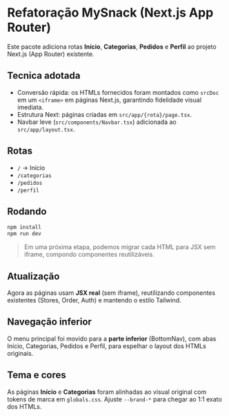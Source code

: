 # Refatoração MySnack (Next.js App Router)

Este pacote adiciona rotas **Início**, **Categorias**, **Pedidos** e **Perfil** ao projeto Next.js (App Router) existente.

## Tecnica adotada
- Conversão rápida: os HTMLs fornecidos foram montados como `srcDoc` em um `<iframe>` em páginas Next.js, garantindo fidelidade visual imediata.
- Estrutura Next: páginas criadas em `src/app/{rota}/page.tsx`.
- Navbar leve (`src/components/Navbar.tsx`) adicionada ao `src/app/layout.tsx`.

## Rotas
- `/` → Início
- `/categorias`
- `/pedidos`
- `/perfil`

## Rodando
```bash
npm install
npm run dev
```

> Em uma próxima etapa, podemos migrar cada HTML para JSX sem iframe, compondo componentes reutilizáveis.


## Atualização
Agora as páginas usam **JSX real** (sem iframe), reutilizando componentes existentes (Stores, Order, Auth) e mantendo o estilo Tailwind.


## Navegação inferior
O menu principal foi movido para a **parte inferior** (BottomNav), com abas Início, Categorias, Pedidos e Perfil, para espelhar o layout dos HTMLs originais.


## Tema e cores
As páginas **Início** e **Categorias** foram alinhadas ao visual original com tokens de marca em `globals.css`. Ajuste `--brand-*` para chegar ao 1:1 exato dos HTMLs.
